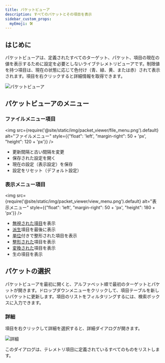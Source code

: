 ```yaml
---
title: パケットビューア
description: すべてのパケットとその項目を表示
sidebar_custom_props:
  myEmoji: 🛠️
---
```


## はじめに

パケットビューアは、定義されたすべてのターゲット、パケット、項目の現在の値を表示するために設定を必要としないライブテレメトリビューアです。制限値を持つ項目は、現在の状態に応じて色付け（青、緑、黄、または赤）されて表示されます。項目を右クリックすると詳細情報を取得できます。

![パケットビューア](/img/packet_viewer/packet_viewer.png)

## パケットビューアのメニュー

### ファイルメニュー項目

<!-- Image sized to match up with bullets -->

<img src={require('@site/static/img/packet_viewer/file_menu.png').default}
alt="ファイルメニュー"
style={{"float": 'left', "margin-right": 50 + 'px', "height": 120 + 'px'}} />

- 更新間隔と古い間隔を変更
- 保存された設定を開く
- 現在の設定（表示設定）を保存
- 設定をリセット（デフォルト設定）

### 表示メニュー項目

<!-- Image sized to match up with bullets -->

<img src={require('@site/static/img/packet_viewer/view_menu.png').default}
alt="表示メニュー"
style={{"float": 'left', "margin-right": 50 + 'px', "height": 180 + 'px'}} />

- [無視された項目](../configuration/target.md#ignore_item)を表示
- [派生](../configuration/telemetry.md#derived-items)項目を最後に表示
- [単位](../configuration/telemetry#units)付きで整形された項目を表示
- [整形された](../configuration/telemetry#format_string)項目を表示
- [変換された](../configuration/telemetry#read_conversion)項目を表示
- 生の項目を表示

## パケットの選択

パケットビューアを最初に開くと、アルファベット順で最初のターゲットとパケットが開きます。ドロップダウンメニューをクリックして、項目テーブルを新しいパケットに更新します。項目のリストをフィルタリングするには、検索ボックスに入力できます。

### 詳細

項目を右クリックして詳細を選択すると、詳細ダイアログが開きます。

![詳細](/img/packet_viewer/temp1_details.png)

このダイアログは、テレメトリ項目に定義されているすべてのものをリストします。